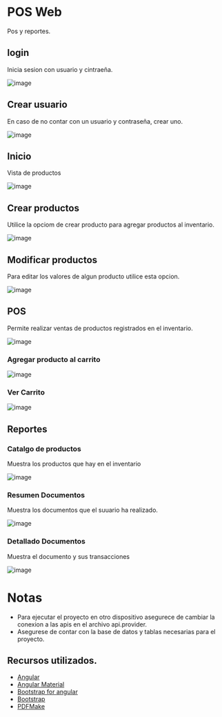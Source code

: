 # POS Web
Pos y reportes.

## login

Inicia sesion con usuario y cintraeña.

![image](https://github.com/B3rert/ng-pos/assets/62106542/a397623b-c926-4059-8ebe-768d652397b8)

## Crear usuario

En caso de no contar con un usuario y contraseña, crear uno.

![image](https://github.com/B3rert/ng-pos/assets/62106542/9b2e5bbd-813c-4209-84b8-539a20cfe8e1)


## Inicio

Vista de productos

![image](https://github.com/B3rert/ng-pos/assets/62106542/549ec88f-39d9-4975-8ce9-b23c1eb5c7e2)

## Crear productos

Utilice la opciom de crear producto para agregar productos al inventario.

![image](https://github.com/B3rert/ng-pos/assets/62106542/bbcc4838-4818-470f-beeb-795105d3ac88)

## Modificar productos

Para editar los valores de algun producto utilice esta opcion.

![image](https://github.com/B3rert/ng-pos/assets/62106542/99e4c2d6-85a3-48d9-9c0d-4a49f0ca8051)

## POS

Permite realizar ventas de productos registrados en el inventario.

![image](https://github.com/B3rert/ng-pos/assets/62106542/d69c15a6-9409-449a-91ca-c3b75ec20887)


### Agregar producto al carrito 

![image](https://github.com/B3rert/ng-pos/assets/62106542/3ab47454-c3bd-4599-98db-689ea28cab9b)

### Ver Carrito 

![image](https://github.com/B3rert/ng-pos/assets/62106542/afb3c168-ead6-4811-a948-146aa13668e8)

## Reportes

### Catalgo de productos

Muestra los productos que hay en el inventario

![image](https://github.com/B3rert/ng-pos/assets/62106542/94c0ac18-7066-4baa-b9d9-9e0e2150ca92)

### Resumen Documentos

Muestra los documentos que el suuario ha realizado.

![image](https://github.com/B3rert/ng-pos/assets/62106542/5d46f2dc-5d5d-4e21-afc2-a4b6cef7c1ca)


### Detallado Documentos

Muestra el documento y sus transacciones

![image](https://github.com/B3rert/ng-pos/assets/62106542/846d3e54-f35d-4514-bd4c-dd1419b64412)


# Notas

* Para ejecutar el proyecto en otro dispositivo asegurece de cambiar la conexion a las apis en el archivo api.provider.
* Asegurese de contar con la base de datos y tablas necesarias para el proyecto.

## Recursos utilizados.

* [Angular](https://angular.io/)
* [Angular Material](https://material.angular.io/)
* [Bootstrap for angular](https://ng-bootstrap.github.io/#/home)
* [Bootstrap](https://getbootstrap.com/)
* [PDFMake](https://pdfmake.github.io/docs/0.1/)


